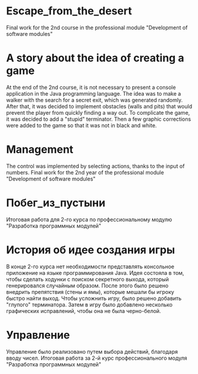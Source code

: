 # Escape_from_the_desert
Final work for the 2nd course in the professional module "Development of software modules"

# A story about the idea of creating a game
At the end of the 2nd course, it is not necessary to present a console application in the Java programming language.
The idea was to make a walker with the search for a secret exit, which was generated randomly. 
After that, it was decided to implement obstacles (walls and pits) that would prevent the player from quickly finding a way out. 
To complicate the game, it was decided to add a "stupid" terminator.
Then a few graphic corrections were added to the game so that it was not in black and white.

# Management
The control was implemented by selecting actions, thanks to the input of numbers. Final work for the 2nd year of the professional module "Development of software modules"

# Побег_из_пустыни
Итоговая работа для 2-го курса по профессиональному модулю "Разработка программных модулей"

# История об идее создания игры
В конце 2-го курса нет необходимости представлять консольное приложение на языке программирования Java.
Идея состояла в том, чтобы сделать ходунки с поиском секретного выхода, который генерировался случайным образом. 
После этого было решено внедрить препятствия (стены и ямы), которые мешали бы игроку быстро найти выход. 
Чтобы усложнить игру, было решено добавить "глупого" терминатора.
Затем в игру было добавлено несколько графических исправлений, чтобы она не была черно-белой.

# Управление
Управление было реализовано путем выбора действий, благодаря вводу чисел. Итоговая работа за 2-й курс профессионального модуля "Разработка программных модулей"
